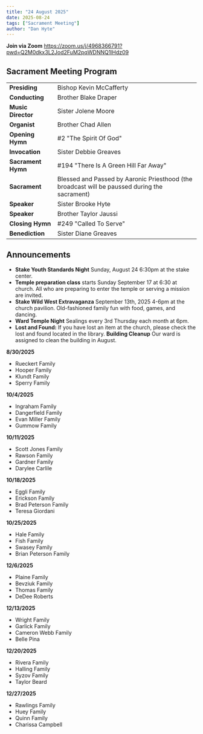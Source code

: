 ```yaml
---
title: "24 August 2025"
date: 2025-08-24
tags: ["Sacrament Meeting"]
author: "Dan Hyte"
---
```


**Join via Zoom**
<https://zoom.us/j/4968366791?pwd=Q2M0dkx3L2Jod2FuM2pqWDNNQ1lHdz09>

## Sacrament Meeting Program

|                                    |                                               |
| -------------------------------    | -----------------------------------           |
| **Presiding**                      | Bishop Kevin McCafferty                         |
| **Conducting**                     | Brother Blake Draper                          |
| **Music Director**                 | Sister Jolene Moore                           |
| **Organist**                       | Brother Chad Allen                            |
| **Opening Hymn**                   | #2 "The Spirit Of God"                      |
| **Invocation**                     | Sister Debbie Greaves                         |
| **Sacrament Hymn**                 | #194 "There Is A Green Hill Far Away"            |
| **Sacrament**                      | Blessed and Passed by Aaronic Priesthood  (the broadcast will be paussed during the sacrament)    |
| **Speaker**                        | Sister Brooke Hyte                         |
| **Speaker**                        | Brother Taylor Jaussi                          |
| **Closing Hymn**                   | #249 "Called To Serve"                       |
| **Benediction**                    | Sister Diane Greaves                           |


## Announcements

- **Stake Youth Standards Night** Sunday, August 24 6:30pm at the stake center.
- **Temple preparation class** starts Sunday September 17 at 6:30 at church. All who are preparing to enter the temple or serving a mission are invited.
- **Stake Wild West Extravaganza** September 13th, 2025 4-6pm at the church pavilion. Old-fashioned family fun with food, games, and dancing.
- **Ward Temple Night** Sealings every 3rd Thursday each month at 6pm.
- **Lost and Found:** If you have lost an item at the church, please check the lost and found located in the library.
**Building Cleanup** Our ward is assigned to clean the building in August.


**8/30/2025**

- Rueckert Family
- Hooper Family
- Klundt Family
- Sperry Family

**10/4/2025**

- Ingraham Family
- Dangerfield Family
- Evan Miller Family
- Gummow Family

**10/11/2025**

- Scott Jones Family
- Rawson Family
- Gardner Family
- Darylee Carlile

**10/18/2025**

- Eggli Family
- Erickson Family
- Brad Peterson Family
- Teresa Giordani

**10/25/2025**

- Hale Family
- Fish Family
- Swasey Family
- Brian Peterson Family

**12/6/2025**

- Plaine Family
- Bevziuk Family
- Thomas Family
- DeDee Roberts

**12/13/2025**

- Wright Family
- Garlick Family
- Cameron Webb Family
- Belle Pina

**12/20/2025**

- Rivera Family
- Halling Family
- Syzov Family
- Taylor Beard

**12/27/2025**

- Rawlings Family
- Huey Family
- Quinn Family
- Charissa Campbell